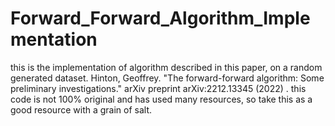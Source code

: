 # Forward_Forward_Algorithm_Implementation
this is the  implementation of algorithm described in this paper, on a random generated dataset. Hinton, Geoffrey. "The forward-forward algorithm: Some preliminary investigations." arXiv preprint  arXiv:2212.13345 (2022) . this code is not 100% original and has used many resources, so take this as a good resource with a grain of salt.
